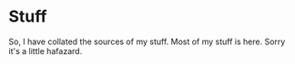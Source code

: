 # Stuff

So, I have collated the sources of my stuff. Most of my stuff is here. Sorry it's a little hafazard.
